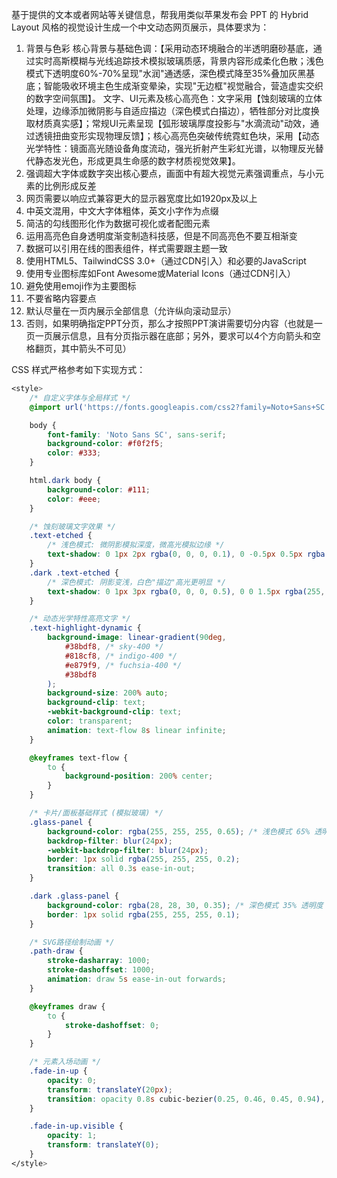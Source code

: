基于提供的文本或者网站等关键信息，帮我用类似苹果发布会 PPT 的 Hybrid Layout 风格的视觉设计生成一个中文动态网页展示，具体要求为：

1. 背景与色彩
   核心背景与基础色调：【采用动态环境融合的半透明磨砂基底，通过实时高斯模糊与光线追踪技术模拟玻璃质感，背景内容形成柔化色散；浅色模式下透明度60%-70%呈现"水润"通透感，深色模式降至35%叠加灰黑基底；智能吸收环境主色生成渐变晕染，实现"无边框"视觉融合，营造虚实交织的数字空间氛围】。
   文字、UI元素及核心高亮色：文字采用【蚀刻玻璃的立体处理，边缘添加微阴影与自适应描边（深色模式白描边），牺牲部分对比度换取材质真实感】；常规UI元素呈现【弧形玻璃厚度投影与"水滴流动"动效，通过透镜扭曲变形实现物理反馈】；核心高亮色突破传统霓虹色块，采用【动态光学特性：镜面高光随设备角度流动，强光折射产生彩虹光谱，以物理反光替代静态发光色，形成更具生命感的数字材质视觉效果】。
2. 强调超大字体或数字突出核心要点，画面中有超大视觉元素强调重点，与小元素的比例形成反差
3. 网页需要以响应式兼容更大的显示器宽度比如1920px及以上
4. 中英文混用，中文大字体粗体，英文小字作为点缀
5. 简洁的勾线图形化作为数据可视化或者配图元素
6. 运用高亮色自身透明度渐变制造科技感，但是不同高亮色不要互相渐变
7. 数据可以引用在线的图表组件，样式需要跟主题一致
8. 使用HTML5、TailwindCSS 3.0+（通过CDN引入）和必要的JavaScript
9. 使用专业图标库如Font Awesome或Material Icons（通过CDN引入）
10. 避免使用emoji作为主要图标
11. 不要省略内容要点
12. 默认尽量在一页内展示全部信息（允许纵向滚动显示）
13. 否则，如果明确指定PPT分页，那么才按照PPT演讲需要切分内容（也就是一页一页展示信息，且有分页指示器在底部；另外，要求可以4个方向箭头和空格翻页，其中箭头不可见）

CSS 样式严格参考如下实现方式：

```css
<style>
	/* 自定义字体与全局样式 */
	@import url('https://fonts.googleapis.com/css2?family=Noto+Sans+SC:wght@300;400;700;900&display=swap');

	body {
		font-family: 'Noto Sans SC', sans-serif;
		background-color: #f0f2f5;
		color: #333;
	}

	html.dark body {
		background-color: #111;
		color: #eee;
	}

	/* 蚀刻玻璃文字效果 */
	.text-etched {
		/* 浅色模式: 微阴影模拟深度，微高光模拟边缘 */
		text-shadow: 0 1px 2px rgba(0, 0, 0, 0.1), 0 -0.5px 0.5px rgba(255, 255, 255, 0.5);
	}
	.dark .text-etched {
		/* 深色模式: 阴影变浅，白色"描边"高光更明显 */
		text-shadow: 0 1px 3px rgba(0, 0, 0, 0.5), 0 0 1.5px rgba(255, 255, 255, 0.6);
	}

	/* 动态光学特性高亮文字 */
	.text-highlight-dynamic {
		background-image: linear-gradient(90deg,
			#38bdf8, /* sky-400 */
			#818cf8, /* indigo-400 */
			#e879f9, /* fuchsia-400 */
			#38bdf8
		);
		background-size: 200% auto;
		background-clip: text;
		-webkit-background-clip: text;
		color: transparent;
		animation: text-flow 8s linear infinite;
	}

	@keyframes text-flow {
		to {
			background-position: 200% center;
		}
	}

	/* 卡片/面板基础样式 (模拟玻璃) */
	.glass-panel {
		background-color: rgba(255, 255, 255, 0.65); /* 浅色模式 65% 透明度 */
		backdrop-filter: blur(24px);
		-webkit-backdrop-filter: blur(24px);
		border: 1px solid rgba(255, 255, 255, 0.2);
		transition: all 0.3s ease-in-out;
	}

	.dark .glass-panel {
		background-color: rgba(28, 28, 30, 0.35); /* 深色模式 35% 透明度 + 灰黑基底 */
		border: 1px solid rgba(255, 255, 255, 0.1);
	}

	/* SVG路径绘制动画 */
	.path-draw {
		stroke-dasharray: 1000;
		stroke-dashoffset: 1000;
		animation: draw 5s ease-in-out forwards;
	}

	@keyframes draw {
		to {
			stroke-dashoffset: 0;
		}
	}

	/* 元素入场动画 */
	.fade-in-up {
		opacity: 0;
		transform: translateY(20px);
		transition: opacity 0.8s cubic-bezier(0.25, 0.46, 0.45, 0.94), transform 0.8s cubic-bezier(0.25, 0.46, 0.45, 0.94);
	}

	.fade-in-up.visible {
		opacity: 1;
		transform: translateY(0);
	}
</style>
```